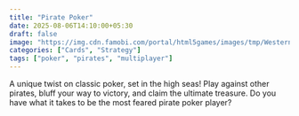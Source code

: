 ```yaml
---
title: "Pirate Poker"
date: 2025-08-06T14:10:00+05:30
draft: false
image: "https://img.cdn.famobi.com/portal/html5games/images/tmp/WesternSniperTeaser.jpg?v=0.2-2f895505"
categories: ["Cards", "Strategy"]
tags: ["poker", "pirates", "multiplayer"]
---
```

A unique twist on classic poker, set in the high seas! Play against other pirates, bluff your way to victory, and claim the ultimate treasure. Do you have what it takes to be the most feared pirate poker player?